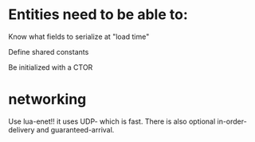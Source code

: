 


# Entities need to be able to:

Know what fields to serialize at "load time"


Define shared constants


Be initialized with a CTOR





# networking
Use lua-enet!!
it uses UDP- which is fast.
There is also optional in-order-delivery and guaranteed-arrival.





